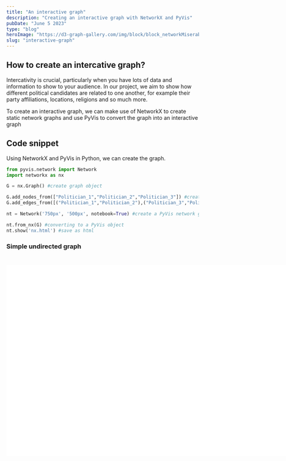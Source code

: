 ```yaml
---
title: "An interactive graph"
description: "Creating an interactive graph with NetworkX and PyVis"
pubDate: "June 5 2023"
type: "blog"
heroImage: "https://d3-graph-gallery.com/img/block/block_networkMiserable.png"
slug: "interactive-graph"
---
```

## How to create an intercative graph?

Intercativity is crucial, particularly when you have lots of data and information to show to your audience. In our project, we aim to show how different political candidates are related to one another, for example their party affiliations, locations, religions and so much more. 

To create an interactive graph, we can make use of NetworkX to create static network graphs and use PyVis to convert the graph into an interactive graph

## Code snippet

Using NetworkX and PyVis in Python, we can create the graph.
```python
from pyvis.network import Network
import networkx as nx

G = nx.Graph() #create graph object

G.add_nodes_from(["Politician_1","Politician_2","Politician_3"]) #create nodes
G.add_edges_from([("Politician_1","Politician_2"),("Politician_3","Politician_1")]) #create edges 

nt = Network('750px', '500px', notebook=True) #create a PyVis network graph of 500px * 500px

nt.from_nx(G) #converting to a PyVis object 
nt.show('nx.html') #save as html
```
<!-- Interactive graph below-->
### Simple undirected graph
<html>
    <head>
        <meta charset="utf-8">
            <script src="/code/lib/bindings/utils.js"></script>
            <link rel="stylesheet" href="https://cdnjs.cloudflare.com/ajax/libs/vis-network/9.1.2/dist/dist/vis-network.min.css" integrity="sha512-WgxfT5LWjfszlPHXRmBWHkV2eceiWTOBvrKCNbdgDYTHrT2AeLCGbF4sZlZw3UMN3WtL0tGUoIAKsu8mllg/XA==" crossorigin="anonymous" referrerpolicy="no-referrer" />
            <script src="https://cdnjs.cloudflare.com/ajax/libs/vis-network/9.1.2/dist/vis-network.min.js" integrity="sha512-LnvoEWDFrqGHlHmDD2101OrLcbsfkrzoSpvtSQtxK3RMnRV0eOkhhBN2dXHKRrUU8p2DGRTk35n4O8nWSVe1mQ==" crossorigin="anonymous" referrerpolicy="no-referrer">
            </script>
        <center>
          <h1></h1>
        </center>
        <style type="text/css">
             #mynetwork {
                 width: 750px;
                 height: 500px;
                 background-color: #ffffff;
                 /* border: 1px solid lightgray; */
                 position: relative;
                 float: left;
             }    
        </style>
    </head>
    <body>
        <div class="card" style="width: 100%">
            <div id="mynetwork" class="card-body"></div>
        </div>
        <script type="text/javascript">
              // initialize global variables.
              var edges;
              var nodes;
              var allNodes;
              var allEdges;
              var nodeColors;
              var originalNodes;
              var network;
              var container;
              var options, data;
              var filter = {
                  item : '',
                  property : '',
                  value : []
              };
              // This method is responsible for drawing the graph, returns the drawn network
              function drawGraph() {
                  var container = document.getElementById('mynetwork');
                  // parsing and collecting nodes and edges from the python
                  nodes = new vis.DataSet([{"color": "#97c2fc", "id": "Politician_1", "label": "Politician_1", "shape": "dot", "size": 15}, {"color": "#97c2fc", "id": "Politician_2", "label": "Politician_2", "shape": "dot", "size": 10}, {"color": "#97c2fc", "id": "Politician_3", "label": "Politician_3", "shape": "dot", "size": 10}]);
                  edges = new vis.DataSet([{"from": "Politician_1", "to": "Politician_2", "width": 1}, {"from": "Politician_1", "to": "Politician_3", "width": 1}]);
                  nodeColors = {};
                  allNodes = nodes.get({ returnType: "Object" });
                  for (nodeId in allNodes) {
                    nodeColors[nodeId] = allNodes[nodeId].color;
                  }
                  allEdges = edges.get({ returnType: "Object" });
                  // adding nodes and edges to the graph
                  data = {nodes: nodes, edges: edges};
                  var options = {
    "configure": {
        "enabled": false
    },
    "edges": {
        "color": {
            "inherit": true
        },
        "smooth": {
            "enabled": true,
            "type": "dynamic"
        }
    },
    "interaction": {
        "dragNodes": true,
        "hideEdgesOnDrag": false,
        "hideNodesOnDrag": false
    },
    "physics": {
        "enabled": true,
        "stabilization": {
            "enabled": true,
            "fit": true,
            "iterations": 1000,
            "onlyDynamicEdges": false,
            "updateInterval": 50
        }
    }
};
                network = new vis.Network(container, data, options);
                return network;
                }
              drawGraph();
        </script>
    </body>
</html>
